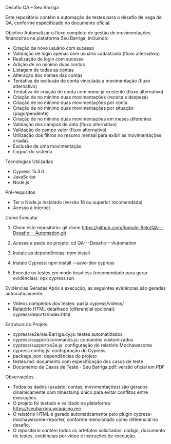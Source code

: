 Desafio QA – Seu Barriga

Este repositório contém a automação de testes para o desafio de vaga de QA, conforme especificado no documento oficial.

Objetivo
Automatizar o fluxo completo de gestão de movimentações financeiras na plataforma Seu Barriga, incluindo:
- Criação de novo usuário com sucesso
- Validação de login apenas com usuário cadastrado (fluxo alternativo)
- Realização de login com sucesso
- Adição de no mínimo duas contas
- Listagem de todas as contas
- Alteração dos nomes das contas
- Tentativa de exclusão de conta vinculada a movimentação (fluxo alternativo)
- Tentativa de criação de conta com nome já existente (fluxo alternativo)
- Criação de no mínimo duas movimentações (receita e despesa)
- Criação de no mínimo duas movimentações por conta
- Criação de no mínimo duas movimentações por situação (pago/pendente)
- Criação de no mínimo duas movimentações em meses diferentes
- Validação dos campos de data (fluxo alternativo)
- Validação do campo valor (fluxo alternativo)
- Utilização dos filtros no resumo mensal para exibir as movimentações criadas
- Exclusão de uma movimentação
- Logout do sistema

Tecnologias Utilizadas
- Cypress 15.3.0
- JavaScript
- Node.js

Pré-requisitos
- Ter o Node.js instalado (versão 18 ou superior recomendada)
- Acesso à internet

Como Executar

1. Clone este repositório:
   git clone https://github.com/Romulo-Belo/QA---Desafio---Automation.git

2. Acesse a pasta do projeto:
   cd QA---Desafio---Automation

3. Instale as dependências:
   npm install

4. Instale Cypress:
   npm install --save-dev cypress

5. Execute os testes em modo headless (recomendado para gerar evidências):
   npx cypress run

Evidências Geradas
Após a execução, as seguintes evidências são geradas automaticamente:
- Vídeos completos dos testes: pasta cypress/videos/
- Relatório HTML detalhado (diferencial opcional): cypress/reports/index.html

Estrutura do Projeto
- cypress/e2e/seuBarriga.cy.js: testes automatizados
- cypress/support/commands.js: comandos customizados
- cypress/support/e2e.js: configuração do relatório Mochawesome
- cypress.config.js: configuração do Cypress
- package.json: dependências do projeto
- testes.md: documento com especificação dos casos de teste
- Documento de Casos de Teste - Seu Barriga.pdf: versão oficial em PDF

Observações
- Todos os dados (usuário, contas, movimentações) são gerados dinamicamente com timestamp único para evitar conflitos entre execuções.
- O projeto foi testado e validado na plataforma https://seubarriga.wcaquino.me.
- O relatório HTML é gerado automaticamente pelo plugin cypress-mochawesome-reporter, conforme mencionado como diferencial no desafio.
- O repositório contém todos os artefatos solicitados: código, documento de testes, evidências por vídeo e instruções de execução.
